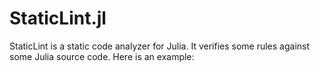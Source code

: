 # StaticLint.jl

StaticLint is a static code analyzer for Julia. It verifies some rules against some Julia source code. Here is an example:

```Julia

```
